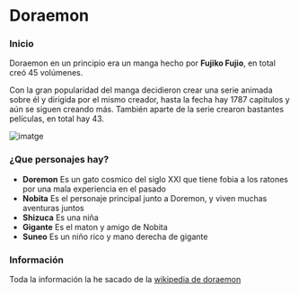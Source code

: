 <h1>Doraemon</h1>

<h3>Inicio</h3>

<p>Doraemon en un principio era un manga hecho por <strong>Fujiko Fujio</strong>, en total creó 45 volúmenes.</p>

<p>Con la gran popularidad del manga decidieron crear una serie animada sobre él y dirigida por el mismo creador, hasta la fecha hay 1787 capitulos y aún se siguen creando más. También aparte de la serie crearon bastantes películas, en total hay 43.</p>

![imatge](https://github.com/user-attachments/assets/24b1f0c8-1bfc-496e-a637-455739ef7b54)

<h3>¿Que personajes hay?</h3>

- <strong>Doremon</strong>
Es un gato cosmico del siglo XXI que tiene fobia a los ratones por una mala experiencia en el pasado
- <strong>Nobita</strong>
Es el personaje principal junto a Doremon, y viven muchas aventuras juntos
- <strong>Shizuca</strong>
Es una niña
- <strong>Gigante</strong>
Es el maton y amigo de Nobita
- <strong>Suneo</strong>
Es un niño rico y mano derecha de gigante

<h3>Información</h3>

Toda la información la he sacado de la [wikipedia de doraemon](https://ca.wikipedia.org/wiki/Doraemon)
